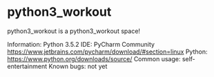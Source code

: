 # python3_workout
python3_workout is a python3_workout space!

Information: Python 3.5.2
IDE: PyCharm Community https://www.jetbrains.com/pycharm/download/#section=linux
Python: https://www.python.org/downloads/source/
Common usage: self-entertainment
Known bugs: not yet

